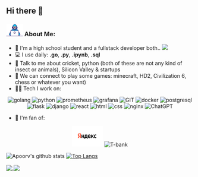 ## Hi there 👋

### <img src="assets/Developer.gif" width="45" /> About Me:
- 🏦 I'm a high school student and a fullstack developer both.. 
      <img src="https://media.giphy.com/media/WUlplcMpOCEmTGBtBW/giphy.gif" width="30">
- 💻 I use daily: **.go**, **.py**, **.ipynb**,  **.sql**
- 💬 Talk to me about cricket, python (both of these are not any kind of insect or animals), Silicon Valley & startups
- 👯 We can connect to play some games: minecraft, HD2, Civilization 6, chess or whatever you want)
- 🧑‍💻 Tech I work on:

<div align="center">
      <img src="https://www.vectorlogo.zone/logos/golang/golang-icon.svg" alt="golang" width="55" height="55"/> 
      <img src="https://www.vectorlogo.zone/logos/python/python-icon.svg" alt="python" width="55" height="55"/>
      <img src="https://www.vectorlogo.zone/logos/prometheusio/prometheusio-icon.svg" alt="prometheus" width="45" height="55"/>
      <img src="https://www.vectorlogo.zone/logos/grafana/grafana-icon.svg" alt="grafana" width="55" height="55"/>
      <img src="https://www.vectorlogo.zone/logos/git-scm/git-scm-icon.svg" alt="GIT" width="55" height="55"/> 
      <img src="https://www.vectorlogo.zone/logos/docker/docker-official.svg" alt="docker" width="60" height="50"/>
      <img src="https://www.vectorlogo.zone/logos/postgresql/postgresql-icon.svg" alt="postgresql" width="45" height="55"/>
      <img src="https://www.vectorlogo.zone/logos/pocoo_flask/pocoo_flask-icon.svg" alt="flask" width="45" height="45" />
      <img src="https://www.vectorlogo.zone/logos/djangoproject/djangoproject-icon.svg" alt="django" width="45" height="45"/>
      <img src="https://www.vectorlogo.zone/logos/reactjs/reactjs-icon.svg" alt="react" width="45" height="55"/>
      <img src="https://www.vectorlogo.zone/logos/w3_html5/w3_html5-icon.svg" alt="html" width="45" height="55"/>
      <img src="https://www.vectorlogo.zone/logos/w3_css/w3_css-official.svg" alt="css" width="45" height="55"/>
      <img src="https://www.vectorlogo.zone/logos/nginx/nginx-icon.svg" alt="nginx" width="45" height="55"/>
      <img src="https://upload.wikimedia.org/wikipedia/commons/0/04/ChatGPT_logo.svg" alt="ChatGPT" width="45" height="55"/>
</div>

- 🏢 I'm fan of:
<div align="center">
      <img src="assets/yandex.png" alt="yandex" height="55"/>
      <img src="https://acdn.tinkoff.ru/static/pfa-multimedia/images/e3283f8b-eeb6-4471-9ea7-965ff52435f1.svg" alt="T-bank" height="55"/>

</div>

![Apoorv's github stats](https://github-readme-stats.vercel.app/api?username=BlackfireZZZ&show_icons=true&title_color=ffc857&icon_color=8ac926&text_color=daf7dc&bg_color=151515&hide=issues&count_private=true&include_all_commits=true)
[![Top Langs](https://github-readme-stats.vercel.app/api/top-langs/?username=BlackfireZZZ&layout=compact&text_color=daf7dc&bg_color=151515&hide=css,html,php)](https://github.com/anuraghazra/github-readme-stats)

<a href="https://github.com/BlackfireZZZ/LinksShortener">
  <img align="center" src="https://github-readme-stats.vercel.app/api/pin/?username=BlackfireZZZ&repo=LinksShortener&theme=dark" />
</a>

<a href="https://github.com/BlackfireZZZ/AI_challenge_2024">
 <img align="center" src="https://github-readme-stats.vercel.app/api/pin/?username=BlackfireZZZ&repo=AI_challenge_2024&theme=dark" />
</a>
